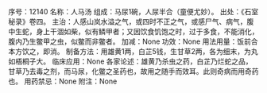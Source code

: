 序号：12140
名称：人马汤
组成：马尿1碗，人尿半合（童便尤妙）。
出处：《石室秘录》卷四。
主治：人感山岚水溢之气，或四时不正之气，或感尸气、病气，腹中生蛇，身上干涸如柴，似有鳞甲者；又因饮食饥饱之时，过于多食，不能消化，腹内乃生鳖甲之虫，似鳖而非鳖者。
加减：None
功效：None
用法用量：饭前合本方饮之，即消。
制备方法：用雄黄1两，白芷5钱，生甘草2两，各为细末，为丸如梧桐子大。
临床应用：None
各家论述：雄黄乃杀虫之药，白芷乃烂蛇之品，甘草乃去毒之剂，而马尿，化鳖之圣药也，故用之随手而效耳。此则奇病而用奇药也。
用药禁忌：None
附注：None
